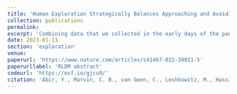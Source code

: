 ```yaml
---
title: 'Human Exploration Strategically Balances Approaching and Avoiding Uncertainty'
collection: publications
permalink: 
excerpt: 'Combining data that we collected in the early days of the pandemic, computational modelling, and decades-old theory, we show that motivation has two roles in determining information-seeking. When COVID-19 suddenly become motivationally relevant, that change in motivation directed individuals to seek COVID-19-related information, but also energized the seeking of unrelated information. Our results challenge the view that human information-seeking is driven by an errative and maladaptive curiosity drive. Instead, we find that humans are rational in seeking information, be it celebritiy gossip or ways to keep ourselves safe from a novel pathogen.'
date: 2023-01-11
section: 'exploration'
venue: 
paperurl: 'https://www.nature.com/articles/s41467-022-30011-5'
paperurllabel: 'RLDM abstract'
codeurl: 'https://osf.io/gjcu9/'
citation: 'Abir, Y., Marvin, C. B., van Geen, C., Leshkowitz, M., Hassin, R. R., & Shohamy, D. (2022). An energizing role for motivation in information-seeking during the early phase of the COVID-19 pandemic. Nature Communications, 13(1), 1-10.'
---
```

